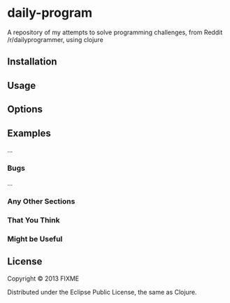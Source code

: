 # daily-program

A repository of my attempts to solve programming challenges, from Reddit /r/dailyprogrammer, using clojure

## Installation


## Usage



## Options



## Examples

...

### Bugs

...

### Any Other Sections
### That You Think
### Might be Useful

## License

Copyright © 2013 FIXME

Distributed under the Eclipse Public License, the same as Clojure.
